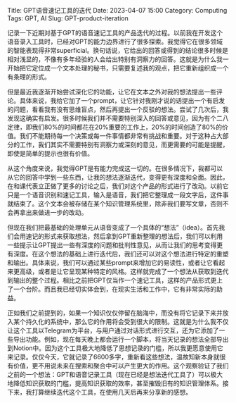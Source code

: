Title: GPT语音速记工具的迭代
Date: 2023-04-07 15:00
Category: Computing
Tags: GPT, AI
Slug: GPT-product-iteration

记录一下近期对基于GPT的语音速记工具的产品迭代的过程。以前我在开发这个语音录入工具时，已经对GPT的能力边界进行了很多探索。我觉得它在很多领域的智能表现得非常superficial。换句话说，它给出的回答或得到的结论很多时候是相对浅显的，不像有多年经验的人会给出特别有洞察力的回答。这就是为什么我一开始把它定位成一个文本处理的秘书，只需要复述我的观点，把它重新组织成一个有条理的形式。

但是最近我逐渐开始尝试深化它的功能，让它在文本之外对我的想法提出一些评论。具体来说，我给它加了一个prompt，让它针对我刚才说的话提出一个有启发的问题，看看我有没有思维盲点，然后再提出一个反驳的想法。尝试了几次后，我发现这确实有启发。很多时候我们并不需要特别深入的回答或意见，因为有个二八定律，即我们80%的时间都花在20%重要的工作上，20%的时间创造了80%的价值。我们不能期待每一个决策或每一件事情都非常有挑战和重要。对于这种占大部分的工作，我们其实不需要特别有洞察力或深刻的意见，而更需要的可能是提醒，即使是简单的提示也很有价值。

从这个角度来说，我觉得GPT是有能力完成这一切的。在很多情况下，我都可以从它的回答中学到一些东西，让我的想法逐渐迭代，变得更有深度和全面。因此，在和课代表立正做了更多的讨论之后，我们对这个产品的形式进行了改动。以前它只是一个语音识别和速记工具，输入是语音，我们把它整理成一段文字后，这件事就结束了。这个文本会被存储在某个知识管理系统里，除非我们要写文章，否则不会再拿出来做进一步的改动。

但现在我们把最基础的处理单元从语音变成了一个具体的“想法”（idea）。首先我们会用速记的形式来获取想法，然后拿到GPT重新整理的想法后，我们可以利用一些提示让GPT提出一些有深度的问题和批判性意见，从而让我们的思考变得更有深度。在这个想法的基础上进行迭代后，我们还可以对这个想法进行特定的重塑和输出。具体来说，我们可以通过某些prompt来增加它的易读性，或者让它看起来更高级，或者是让它呈现某种特定的风格。这样就完成了一个想法从获取到迭代到输出的整个过程。相比之前把GPT仅当作一个速记工具，这样的产品形式更上了一个台阶。而且我已经切实体会到，在现实生活和工作中，它有非常实际的助益。

正如我们之前提到的，如果一个知识仅仅停留在脑海中，而没有将它记录下来并放入某个持久化的系统中，那么它的作用将会受到很大的限制。这就是为什么我不仅让这个工具以Telegram为平台，与用户通过对话形式进行交互，还为它添加了一些导出功能。例如，现在每天晚上都会运行一个脚本，将当天记录的想法全部导出到Notion中。因为这个工具极大地降低了思想记录的门槛，所以我更愿意使用它来记录。仅仅今天，它就记录了6600多字，重新看这些想法，温故知新本身就很有价值，更不用说未来在搜索和聚合中可以产生更大的作用。这个观察验证了我们之前的一个想法：GPT和语音记录工具（现在已经是想法迭代工具了）可以极大地降低知识获取的门槛，提高知识获取的效率，甚至摧毁旧有的知识管理体系。接下来，我打算继续迭代这个工具，在使用几天后再来分享新的感想。